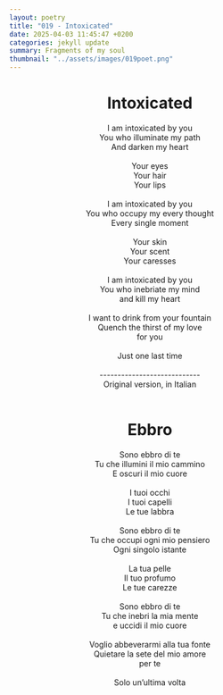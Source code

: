 ```yaml
---
layout: poetry
title: "019 - Intoxicated"
date: 2025-04-03 11:45:47 +0200
categories: jekyll update
summary: Fragments of my soul
thumbnail: "../assets/images/019poet.png"
---
```


<div style="text-align: center;">
<h1>Intoxicated</h1>
</div>
<div style="text-align: center;">
I am intoxicated by you<br>
You who illuminate my path<br>
And darken my heart<br>
<br>
Your eyes<br>
Your hair<br>
Your lips<br>
<br>
I am intoxicated by you<br>
You who occupy my every thought<br>
Every single moment<br>
<br>
Your skin<br>
Your scent<br>
Your caresses<br>
<br>
I am intoxicated by you<br>
You who inebriate my mind<br>
and kill my heart<br>
<br>
I want to drink from your fountain<br>
Quench the thirst of my love<br>
for you<br>
<br>
Just one last time<br>
</div>
<br>

<div style="text-align: center;"> 
----------------------------<br>
Original version, in Italian</div>
<br>
<div style="text-align: center;">
<h1>Ebbro</h1>
</div>
<div style="text-align: center;">
Sono ebbro di te<br>
Tu che illumini il mio cammino<br>
E oscuri il mio cuore<br>
<br>
I tuoi occhi<br>
I tuoi capelli<br>
Le tue labbra<br>
<br>
Sono ebbro di te<br>
Tu che occupi ogni mio pensiero<br>
Ogni singolo istante<br>
<br>
La tua pelle<br>
Il tuo profumo<br>
Le tue carezze<br>
<br>
Sono ebbro di te<br>
Tu che inebri la mia mente<br>
e uccidi il mio cuore<br>
<br>
Voglio abbeverarmi alla tua fonte<br>
Quietare la sete del mio amore<br>
per te<br>
<br>
Solo un’ultima volta<br>
</div>
